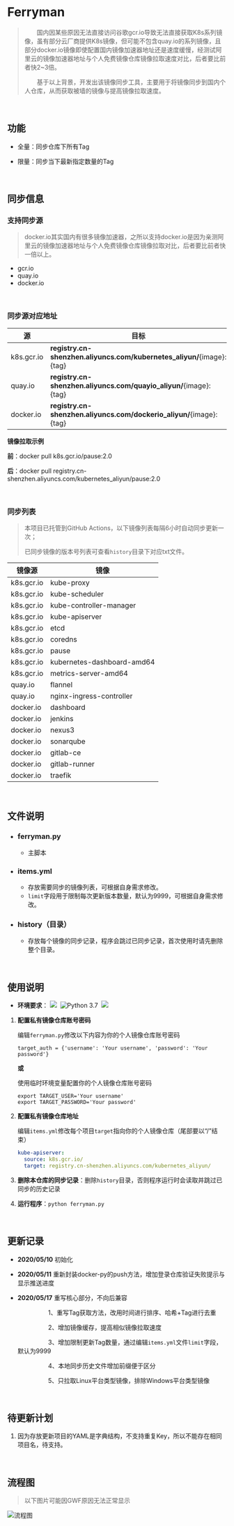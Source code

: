 # Ferryman
> &#8195;&#8195;国内因某些原因无法直接访问谷歌gcr.io导致无法直接获取K8s系列镜像，虽有部分云厂商提供K8s镜像，但可能不包含quay.io的系列镜像，且部分docker.io镜像即使配置国内镜像加速器地址还是速度缓慢，经测试阿里云的镜像加速器地址与个人免费镜像仓库镜像拉取速度对比，后者要比前者快2~3倍。
>
> &#8195;&#8195;基于以上背景，开发出该镜像同步工具，主要用于将镜像同步到国内个人仓库，从而获取被墙的镜像与提高镜像拉取速度。

<br/>

## **功能**

- 全量：同步仓库下所有Tag

- 限量：同步当下最新指定数量的Tag

<br/>

## 同步信息

### 支持同步源

> docker.io其实国内有很多镜像加速器，之所以支持docker.io是因为亲测阿里云的镜像加速器地址与个人免费镜像仓库镜像拉取对比，后者要比前者快一倍以上。

- gcr.io
- quay.io
- docker.io

<br/>

### 同步源对应地址

| 源         | 目标                                                         |
| ---------- | ------------------------------------------------------------ |
| k8s.gcr.io | **registry.cn-shenzhen.aliyuncs.com/kubernetes_aliyun/**{image}:{tag} |
| quay.io    | **registry.cn-shenzhen.aliyuncs.com/quayio_aliyun/**{image}:{tag} |
| docker.io  | **registry.cn-shenzhen.aliyuncs.com/dockerio_aliyun/**{image}:{tag} |

**镜像拉取示例**

**前**：docker pull k8s.gcr.io/pause:2.0

**后**：docker pull registry.cn-shenzhen.aliyuncs.com/kubernetes_aliyun/pause:2.0

<br/>

### 同步列表

> 本项目已托管到GitHub Actions，以下镜像列表每隔6小时自动同步更新一次；
>
> 已同步镜像的版本号列表可查看`history`目录下对应txt文件。

| 镜像源     | 镜像                       |
| ---------- | -------------------------- |
| k8s.gcr.io | kube-proxy                 |
| k8s.gcr.io | kube-scheduler             |
| k8s.gcr.io | kube-controller-manager    |
| k8s.gcr.io | kube-apiserver             |
| k8s.gcr.io | etcd                       |
| k8s.gcr.io | coredns                    |
| k8s.gcr.io | pause                      |
| k8s.gcr.io | kubernetes-dashboard-amd64 |
| k8s.gcr.io | metrics-server-amd64       |
| quay.io    | flannel                    |
| quay.io    | nginx-ingress-controller   |
| docker.io  | dashboard                  |
| docker.io  | jenkins                    |
| docker.io  | nexus3                     |
| docker.io  | sonarqube                  |
| docker.io  | gitlab-ce                  |
| docker.io  | gitlab-runner              |
| docker.io  | traefik                    |

<br/>

## 文件说明

- ### ferryman.py

  - 主脚本
  
- ### items.yml

  - 存放需要同步的镜像列表，可根据自身需求修改。
  - `limit`字段用于限制每次更新版本数量，默认为9999，可根据自身需求修改。

- ### history（目录）

  - 存放每个镜像的同步记录，程序会跳过已同步记录，首次使用时请先删除整个目录。

<br/>

## 使用说明

- **环境要求**： ![](https://img.shields.io/badge/platform-Linux-blue)&nbsp;&nbsp;![Python 3.7](https://img.shields.io/badge/Python-v3.7-blue)&nbsp;&nbsp;![](https://img.shields.io/badge/Docker-lightgrey)

1. **配置私有镜像仓库账号密码**

   编辑`ferryman.py`修改以下内容为你的个人镜像仓库账号密码

   ```shell
   target_auth = {'username': 'Your username', 'password': 'Your password'}
   ```

   **或**

   使用临时环境变量配置你的个人镜像仓库账号密码

   ```shell
   export TARGET_USER='Your username'
   export TARGET_PASSWORD='Your password'
   ```

2. **配置私有镜像仓库地址**

   编辑`items.yml`修改每个项目`target`指向你的个人镜像仓库（尾部要以“/”结束）

   ```yaml
   kube-apiserver:
     source: k8s.gcr.io/
     target: registry.cn-shenzhen.aliyuncs.com/kubernetes_aliyun/
   ```

3. **删除本仓库的同步记录**：删除`history`目录，否则程序运行时会读取并跳过已同步的历史记录

4. **运行程序**：`python ferryman.py`

<br/>

## 更新记录

- **2020/05/10**    初始化

- **2020/05/11**    重新封装docker-py的push方法，增加登录仓库验证失败提示与显示推送进度

- **2020/05/17**    重写核心部分，不向后兼容

  &#8195;&#8195;&#8195;&#8195;&#8195;1、重写Tag获取方法，改用时间进行排序、哈希+Tag进行去重
  
  &#8195;&#8195;&#8195;&#8195;&#8195;2、增加镜像缓存，提高相似镜像拉取速度
  
  &#8195;&#8195;&#8195;&#8195;&#8195;3、增加限制更新Tag数量，通过编辑`items.yml`文件`limit`字段，默认为9999
  
  &#8195;&#8195;&#8195;&#8195;&#8195;4、本地同步历史文件增加前缀便于区分
  
  &#8195;&#8195;&#8195;&#8195;&#8195;5、只拉取Linux平台类型镜像，排除Windows平台类型镜像
  

<br/>

## 待更新计划

1. 因为存放更新项目的YAML是字典结构，不支持重复Key，所以不能存在相同项目名，待支持。

<br/>

## 流程图

> 以下图片可能因GWF原因无法正常显示

![流程图](https://s1.ax1x.com/2020/05/15/YrIXXq.png)
